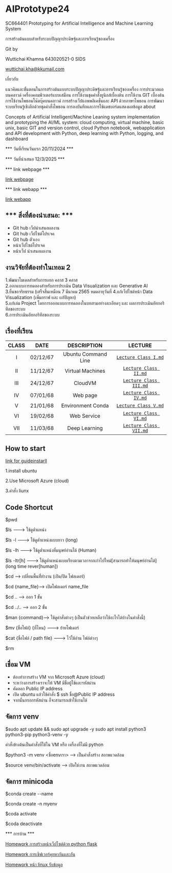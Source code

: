 # AIPrototype24  
	
SC664401	Prototyping for Artificial Intelligence and Machine Learning System

การสร้างต้นแบบสำหรับระบบปัญญาประดิษฐ์และการเรียนรู้ของเครื่อง

Git by

Wuttichai Khamna 643020521-0 SIDS 

<wuttichai.kha@kkumail.com>

เกี่ยวกับ

แนวคิดและขั้นตอนในการสร้างต้นแบบระบบปัญญาประดิษฐ์และการเรียนรู้ของเครื่อง การประมวลผลบนคลาวด์
เครื่องคอมพิวเตอร์แบบเสมือน การใช้งานชุดคำสั่งยูนิกส์เบื้องต้น การใช้งาน GIT เบื้องต้น การใช้งานไพธอนโน๊ตบุ๊คบนคลาวด์
การสร้างเว็ปแอพพลิเคชั่นและ API ด้วยภาษาไพธอน การพัฒนาระบบเรียนรู้เชิงลึกด้วยชุดคำสั่งไพธอน 
การลงบันทึกและการใช้แดชบอร์ดแสดงผลข้อมูล
about

Concepts of Artificial Intelligent/Machine Leaning system implementation and prototyping the AI/ML system: 
cloud computing, virtual machine, basic unix, basic GIT and version control, cloud Python notebook, webapplication 
and API development with Python, deep learning with Python, logging, and dashboard

*** วันที่เรียนวันแรก 20/11/2024 ***

*** วันที่นำเสนอ 12/3/2025 ***

*** link webpage ***

[link webpage](https://ratchanontt.github.io/NCDsListenerWebpage/)

*** link webapp ***

[link webapp](http://20.191.157.167:5000/)


*** สิ่งที่ต้องนำเสนอ: ***
-
- Git hub เว็ปนำเสนอผลงาน
- Git hub เว็ปไซต์โปรเจค
- Git hub ตัวเอง
- หน้าเว็ปไซต์โปรเจค
- หน้าเว็ป นำเสนอผลงาน

## งานวิจัยที่ต้องทำในเทอม 2 
1.พัฒนาโมเดลสำหรับการเเยก คลาส 3 คลาส  
2.ออกแบบการทดลองสำหรับการประเมิน Data Visualization เเละ Generative AI  
3.ยื่นขอจริยธรรม (เสร็จสิ้นเหมือน 7 มีนาคม 2565 หมดอายุวันที่ 
4.เเก้เว็ปไซต์หน้า Data Visualization (เพิ่มกราฟ เเละ เเก้ปัญหา)  
5.เเก้เล่ม Project โดยการออกแบบการทดลองในบทสามอย่างละเอียดๆ และ ผลการประเมินอัทกอริทึลของระบบ  
6.การประเมินอัทกอริทึลของระบบ  
## เรื่องที่เรียน
|  CLASS  |    DATE    |      DESCRIPTION      |             LECTURE             | 
|:-------:|:----------:|:---------------------:|:-------------------------------:|
|   I     |  02/12/67  | Ubuntu Command Line   | [`Lecture Class I.md`](https://github.com/MOOwuttichai/AIPrototype24/blob/main/Lecture%20Class%20I.md)  |
|   II    |  11/12/67  | Virtual Machines      | [`Lecture Class II.md`](https://github.com/MOOwuttichai/AIPrototype24/blob/main/Lecture%20Class%20II.md) |
|   III   |  24/12/67  | CloudVM               | [`Lecture Class III.md`](https://github.com/MOOwuttichai/AIPrototype24/blob/main/Lecture%20Class%20III.md)|
|   IV    |  07/01/68  | Web page              | [`Lecture Class IV.md`](https://github.com/MOOwuttichai/AIPrototype24/blob/main/Lecture%20Class%20IV.md) |
|   V     |  21/01/68  | Environment Conda     | [`Lecture Class V.md`](https://github.com/MOOwuttichai/AIPrototype24/blob/main/Lecture%20Class%20V.md)  |
|   VI    |  19/02/68  | Web Service           | [`Lecture Class VI.md`](https://github.com/MOOwuttichai/AIPrototype24/blob/main/Lecture%20Class%20VI.md) |
|   VII   |  11/03/68  | Deep Learning         | [`Lecture Class VII.md`](https://github.com/MOOwuttichai/AIPrototype24/blob/main/Lecture%20Class%20VII.pdf) |
## How to start
[link for guideinstarll](https://l.facebook.com/l.php?u=https%3A%2F%2Fdrive.google.com%2Fdrive%2Ffolders%2F1ucrIMVO-4pzv2_OoIB4JxZxY-oSVZrVv%3Fusp%3Dsharing%26fbclid%3DIwZXh0bgNhZW0CMTAAAR0bUHTC5VxIZdEAf989vNqZhF_ssXDiGnJ-cyKN2btjxiBENNY5yYKpkzE_aem_3msFBiaAvZJ800BAVFDxQw&h=AT0h9wvL9gXL3QngPZtQka90k4LJo5_3ZshYp-WACXhDxA9QnQF3uDpT4DdVQ46sVG4_Xr95FFOwiNly6imbeAelBeCDzmPM5zL8cN6j7d9cMvhvMrcH2rdRQxavW-r3w1Up&__tn__=-UK-R&c[0]=AT3YCy9vGA96AaiSZNNOcrK3r6WF9Ae9ApWgRNKNbcVprvOkZkrSJWnNp6s8KmnpFugCjO1nJe03SlkGndWJRhaodkTFe3BGTs0U1OKL0h2ZlR3cQS8LJwZP2jIdCQJzXXB2swJyMALnh_6DDVtLSKc3F1GGkyUAwPz5soofPBYfkY_b9X0ebmjXkPbXpPM8nm4lx3erG9svP0hPpOQk5d3m2RL-TA)

1.install ubuntu 

2.Use Microsoft Azure (cloud) 

3.คำสั่ง liunx

## Code Shortcut 
$pwd

$ls ---> ใช้ดูต่ำแหน่ง  

$ls -l ---> ใช้ดูต่ำแหน่งแบบยาว (long)

$ls -lh ---> ใช้ดูต่ำแหน่งที่มนุษย์อ่านได้ (Human)

$ls -ltr[h] ---> ใช้ดูต่ำแหน่งแบบเรียงตามเวลาจากเก่าไปใหม่[สามารถทำให้มนุษย์อ่านได้] (long time rever[human])

$cd --> เปลี่ยนพื้นที่่ทำงาน (เปิด/ปิด โฟลเดอร์)

$cd {name_file}--> เปิดโฟลเดอร์ name_file

$cd .. --> ออก 1 ขั้น

$cd ../.. --> ออก 2 ขั้น

$man {command}--> ใช้ดูคำสั่งต่างๆ (เป็นตัวช่วยเหลือว่าใช้อะไรได้บ้างในคำสั่งนี้)

$mv {ชื่อไฟล์} {ที่ไหน} ---> ย้ายโฟเดอร์

$cat {ชื่อไฟล์ / path file} ---> ไว้ใช้อ่าน ไฟล์ต่างๆ

$rm

## เชื่อม VM 

- ต้องทำการสร้าง VM จาก Microsoft Azure (cloud)
- ระหว่างการสร้างเราจะให้ VM มีชื่อผู้ใช้และรหัสผ่าน
- คัดลอก Public IP address
- เปิด ubuntu แล้วใช้คำสั่ง $ ssh ชื่อ@Public IP address
- จากนั้นกรอกรหัสผ่าน ก็จะสามารถเข้าใช้งานได้

## จัดการ venv

$sudo apt update && sudo apt upgrade -y sudo apt install python3 python3-pip python3-venv -y

คำสั่งข้างต้นเป็นคำสั่งที่ใช้ใน VM หรือ เครื่องที่ไม่มี python

$python3 -m venv <ชื่อenvเรา> --> เป็นคำสั่งสร้าง สถาพแวดล้อม

$source venv/bin/activate --> เปิดใช่งาน สถาพแวดล้อม


## จัดการ minicoda

$conda create --name <my-env>

$conda create -n myenv <name of packger>

$coda activate <my-env>

$coda deactivate

*** การบ้าน ***

[Homework การสร้างหน้าเว็ปไซต์ด้วย python flask](my_First_py.py)

[Homework การเซิฟเวอร์คุยหากันและกัน](firstflask.py)

[Homework หน้า linux รับข้อมูล](call_web_service.py)
